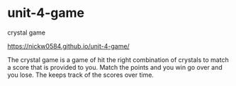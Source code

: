 # unit-4-game
crystal game

https://nickw0584.github.io/unit-4-game/

The crystal game is a game of hit the right combination of crystals to match a score that is provided to you.
Match the points and you win go over and you lose.
The keeps track of the scores over time.
